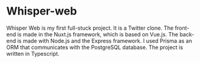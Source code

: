 # Whisper-web

Whisper Web is my first full-stuck project. It is a Twitter clone. The front-end is made in the Nuxt.js framework, which is based on Vue.js. The back-end is made with Node.js and the Express framework. I used Prisma as an ORM that communicates with the PostgreSQL database. The project is written in Typescript.
